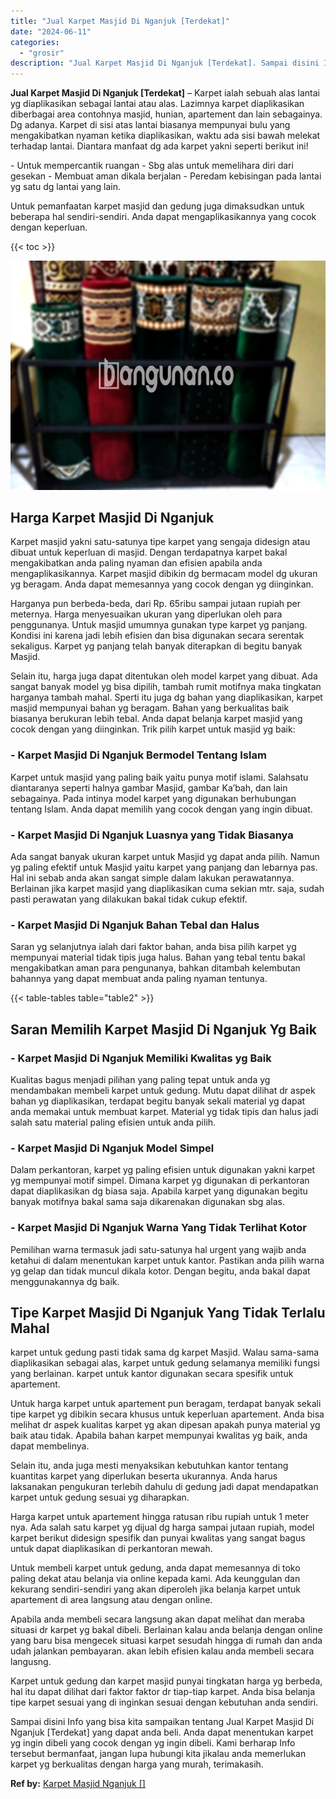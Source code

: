 ```yaml
---
title: "Jual Karpet Masjid Di Nganjuk [Terdekat]"
date: "2024-06-11"
categories: 
  - "grosir"
description: "Jual Karpet Masjid Di Nganjuk [Terdekat]. Sampai disini Info yang bisa kita sampaikan tentang Jual Karpet Masjid Di Nganjuk [Terdekat] yang dapat anda beli..."
---
```


**Jual Karpet Masjid Di Nganjuk \[Terdekat\]** – Karpet ialah sebuah alas lantai yg diaplikasikan sebagai lantai atau alas. Lazimnya karpet diaplikasikan diberbagai area contohnya masjid, hunian, apartement dan lain sebagainya. Dg adanya. Karpet di sisi atas lantai biasanya mempunyai bulu yang mengakibatkan nyaman ketika diaplikasikan, waktu ada sisi bawah melekat terhadap lantai. Diantara manfaat dg ada karpet yakni seperti berikut ini!

\- Untuk mempercantik ruangan - Sbg alas untuk memelihara diri dari gesekan - Membuat aman dikala berjalan - Peredam kebisingan pada lantai yg satu dg lantai yang lain.

Untuk pemanfaatan karpet masjid dan gedung juga dimaksudkan untuk beberapa hal sendiri-sendiri. Anda dapat mengaplikasikannya yang cocok dengan keperluan.

{{< toc >}}

![Jual Karpet Masjid Di Nganjuk [Terdekat]](/images/grosir-karpet-murah-38.png)

## Harga Karpet Masjid Di Nganjuk

Karpet masjid yakni satu-satunya tipe karpet yang sengaja didesign atau dibuat untuk keperluan di masjid. Dengan terdapatnya karpet bakal mengakibatkan anda paling nyaman dan efisien apabila anda mengaplikasikannya. Karpet masjid dibikin dg bermacam model dg ukuran yg beragam. Anda dapat memesannya yang cocok dengan yg diinginkan.

Harganya pun berbeda-beda, dari Rp. 65ribu sampai jutaan rupiah per meternya. Harga menyesuaikan ukuran yang diperlukan oleh para penggunanya. Untuk masjid umumnya gunakan type karpet yg panjang. Kondisi ini karena jadi lebih efisien dan bisa digunakan secara serentak sekaligus. Karpet yg panjang telah banyak diterapkan di begitu banyak Masjid.

Selain itu, harga juga dapat ditentukan oleh model karpet yang dibuat. Ada sangat banyak model yg bisa dipilih, tambah rumit motifnya maka tingkatan harganya tambah mahal. Sperti itu juga dg bahan yang diaplikasikan, karpet masjid mempunyai bahan yg beragam. Bahan yang berkualitas baik biasanya berukuran lebih tebal. Anda dapat belanja karpet masjid yang cocok dengan yang diinginkan. Trik pilih karpet untuk masjid yg baik:

### \- Karpet Masjid Di Nganjuk Bermodel Tentang Islam

Karpet untuk masjid yang paling baik yaitu punya motif islami. Salahsatu diantaranya seperti halnya gambar Masjid, gambar Ka’bah, dan lain sebagainya. Pada intinya model karpet yang digunakan berhubungan tentang Islam. Anda dapat memilih yang cocok dengan yang ingin dibuat.

### \- Karpet Masjid Di Nganjuk Luasnya yang Tidak Biasanya

Ada sangat banyak ukuran karpet untuk Masjid yg dapat anda pilih. Namun yg paling efektif untuk Masjid yaitu karpet yang panjang dan lebarnya pas. Hal ini sebab anda akan sangat simple dalam lakukan perawatannya. Berlainan jika karpet masjid yang diaplikasikan cuma sekian mtr. saja, sudah pasti perawatan yang dilakukan bakal tidak cukup efektif.

### \- Karpet Masjid Di Nganjuk Bahan Tebal dan Halus

Saran yg selanjutnya ialah dari faktor bahan, anda bisa pilih karpet yg mempunyai material tidak tipis juga halus. Bahan yang tebal tentu bakal mengakibatkan aman para pengunanya, bahkan ditambah kelembutan bahannya yang dapat membuat anda paling nyaman tentunya.

{{< table-tables table="table2" >}}

## Saran Memilih Karpet Masjid Di Nganjuk Yg Baik

### \- Karpet Masjid Di Nganjuk Memiliki Kwalitas yg Baik

Kualitas bagus menjadi pilihan yang paling tepat untuk anda yg mendambakan membeli karpet untuk gedung. Mutu dapat dilihat dr aspek bahan yg diaplikasikan, terdapat begitu banyak sekali material yg dapat anda memakai untuk membuat karpet. Material yg tidak tipis dan halus jadi salah satu material paling efisien untuk anda pilih.

### \- Karpet Masjid Di Nganjuk Model Simpel

Dalam perkantoran, karpet yg paling efisien untuk digunakan yakni karpet yg mempunyai motif simpel. Dimana karpet yg digunakan di perkantoran dapat diaplikasikan dg biasa saja. Apabila karpet yang digunakan begitu banyak motifnya bakal sama saja dikarenakan digunakan sbg alas.

### \- Karpet Masjid Di Nganjuk Warna Yang Tidak Terlihat Kotor

Pemilihan warna termasuk jadi satu-satunya hal urgent yang wajib anda ketahui di dalam menentukan karpet untuk kantor. Pastikan anda pilih warna yg gelap dan tidak muncul dikala kotor. Dengan begitu, anda bakal dapat menggunakannya dg baik.

## Tipe Karpet Masjid Di Nganjuk Yang Tidak Terlalu Mahal

karpet untuk gedung pasti tidak sama dg karpet Masjid. Walau sama-sama diaplikasikan sebagai alas, karpet untuk gedung selamanya memiliki fungsi yang berlainan. karpet untuk kantor digunakan secara spesifik untuk apartement.

Untuk harga karpet untuk apartement pun beragam, terdapat banyak sekali tipe karpet yg dibikin secara khusus untuk keperluan apartement. Anda bisa melihat dr aspek kualitas karpet yg akan dipesan apakah punya material yg baik atau tidak. Apabila bahan karpet mempunyai kwalitas yg baik, anda dapat membelinya.

Selain itu, anda juga mesti menyaksikan kebutuhkan kantor tentang kuantitas karpet yang diperlukan beserta ukurannya. Anda harus laksanakan pengukuran terlebih dahulu di gedung jadi dapat mendapatkan karpet untuk gedung sesuai yg diharapkan.

Harga karpet untuk apartement hingga ratusan ribu rupiah untuk 1 meter nya. Ada salah satu karpet yg dijual dg harga sampai jutaan rupiah, model karpet berikut didesign spesifik dan punyai kwalitas yang sangat bagus untuk dapat diaplikasikan di perkantoran mewah.

Untuk membeli karpet untuk gedung, anda dapat memesannya di toko paling dekat atau belanja via online kepada kami. Ada keunggulan dan kekurang sendiri-sendiri yang akan diperoleh jika belanja karpet untuk apartement di area langsung atau dengan online.

Apabila anda membeli secara langsung akan dapat melihat dan meraba situasi dr karpet yg bakal dibeli. Berlainan kalau anda belanja dengan online yang baru bisa mengecek situasi karpet sesudah hingga di rumah dan anda udah jalankan pembayaran. akan lebih efisien kalau anda membeli secara langusng.

Karpet untuk gedung dan karpet masjid punyai tingkatan harga yg berbeda, hal itu dapat dilihat dari faktor faktor dr tiap-tiap karpet. Anda bisa belanja tipe karpet sesuai yang di inginkan sesuai dengan kebutuhan anda sendiri.

Sampai disini Info yang bisa kita sampaikan tentang Jual Karpet Masjid Di Nganjuk \[Terdekat\] yang dapat anda beli. Anda dapat menentukan karpet yg ingin dibeli yang cocok dengan yg ingin dibeli. Kami berharap Info tersebut bermanfaat, jangan lupa hubungi kita jikalau anda memerlukan karpet yg berkualitas dengan harga yang murah, terimakasih.

**Ref by:**  [Karpet Masjid Nganjuk []](https://id.wikipedia.org/wiki/Karpet)
